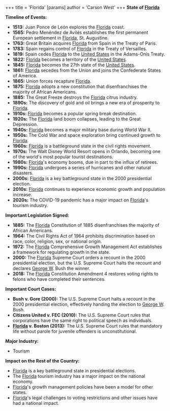 +++
 title = 'Florida'
[params]
	author = 'Carson West'
+++
**State of [Florida](./../florida/)**

**Timeline of Events:**

* **1513:** Juan Ponce de León explores the [Florida](./../florida/) coast.
* **1565:** Pedro Menéndez de Avilés establishes the first permanent European settlement in [Florida](./../florida/), St. Augustine.
* **1763:** Great Britain acquires [Florida](./../florida/) from Spain in the Treaty of Paris.
* **1783:** Spain regains control of [Florida](./../florida/) in the Treaty of Versailles.
* **1819:** Spain cedes [Florida](./../florida/) to the [United States](./../united-states/) in the Adams-Onís Treaty.
* **1822:** [Florida](./../florida/) becomes a territory of the [United States](./../united-states/).
* **1845:** [Florida](./../florida/) becomes the 27th state of the [United States](./../united-states/).
* **1861:** [Florida](./../florida/) secedes from the Union and joins the Confederate States of America.
* **1865:** Union forces recapture [Florida](./../florida/).
* **1875:** [Florida](./../florida/) adopts a new constitution that disenfranchises the majority of African Americans.
* **1885:** The Great Freeze destroys the [Florida](./../florida/) citrus industry.
* **1890s:** The discovery of gold and oil brings a new era of prosperity to [Florida](./../florida/).
* **1910s:** [Florida](./../florida/) becomes a popular spring break destination.
* **1920s:** The [Florida](./../florida/) land boom collapses, leading to the Great Depression.
* **1940s:** [Florida](./../florida/) becomes a major military base during World War II.
* **1950s:** The Cold War and space exploration bring continued growth to [Florida](./../florida/).
* **1960s:** [Florida](./../florida/) is a battleground state in the civil rights movement.
* **1970s:** The Walt Disney World Resort opens in Orlando, becoming one of the world's most popular tourist destinations.
* **1980s:** [Florida](./../florida/)'s economy booms, due in part to the influx of retirees.
* **1990s:** [Florida](./../florida/) undergoes a series of hurricanes and other natural disasters.
* **2000s:** [Florida](./../florida/) is a key battleground state in the 2000 presidential election.
* **2010s:** [Florida](./../florida/) continues to experience economic growth and population increase.
* **2020s:** The COVID-19 pandemic has a major impact on [Florida](./../florida/)'s tourism industry.

**Important Legislation Signed:**

* **1885:** The [Florida](./../florida/) Constitution of 1885 disenfranchises the majority of African Americans.
* **1964:** The Civil Rights Act of 1964 prohibits discrimination based on race, color, religion, sex, or national origin.
* **1972:** The [Florida](./../florida/) Comprehensive Growth Management Act establishes a framework for regulating growth in the state.
* **2000:** The [Florida](./../florida/) Supreme Court orders a recount in the 2000 presidential election, but the U.S. Supreme Court halts the recount and declares [George W](./../george-w/). Bush the winner.
* **2018:** The [Florida](./../florida/) Constitution Amendment 4 restores voting rights to felons who have completed their sentences.

**Important Court Cases:**

* **Bush v. Gore (2000):** The U.S. Supreme Court halts a recount in the 2000 presidential election, effectively handing the election to [George W](./../george-w/). Bush.
* **Citizens United v. FEC (2010):** The U.S. Supreme Court rules that corporations have the same right to political speech as individuals.
* **[Florida](./../florida/) v. Boston (2013):** The U.S. Supreme Court rules that mandatory life without parole for juvenile offenders is unconstitutional.

**Major Industry:**

* Tourism

**Impact on the Rest of the Country:**

* [Florida](./../florida/) is a key battleground state in presidential elections.
* The [Florida](./../florida/) tourism industry has a major impact on the national economy.
* [Florida](./../florida/)'s growth management policies have been a model for other states.
* [Florida](./../florida/)'s legal challenges to voting restrictions and other issues have had a national impact.